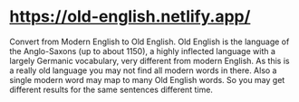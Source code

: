 # https://old-english.netlify.app/
Convert from Modern English to Old English. Old English is the language of the Anglo-Saxons (up to about 1150), a highly inflected language with a largely Germanic vocabulary, very different from modern English. As this is a really old language you may not find all modern words in there. Also a single modern word may map to many Old English words. So you may get different results for the same sentences different time.

